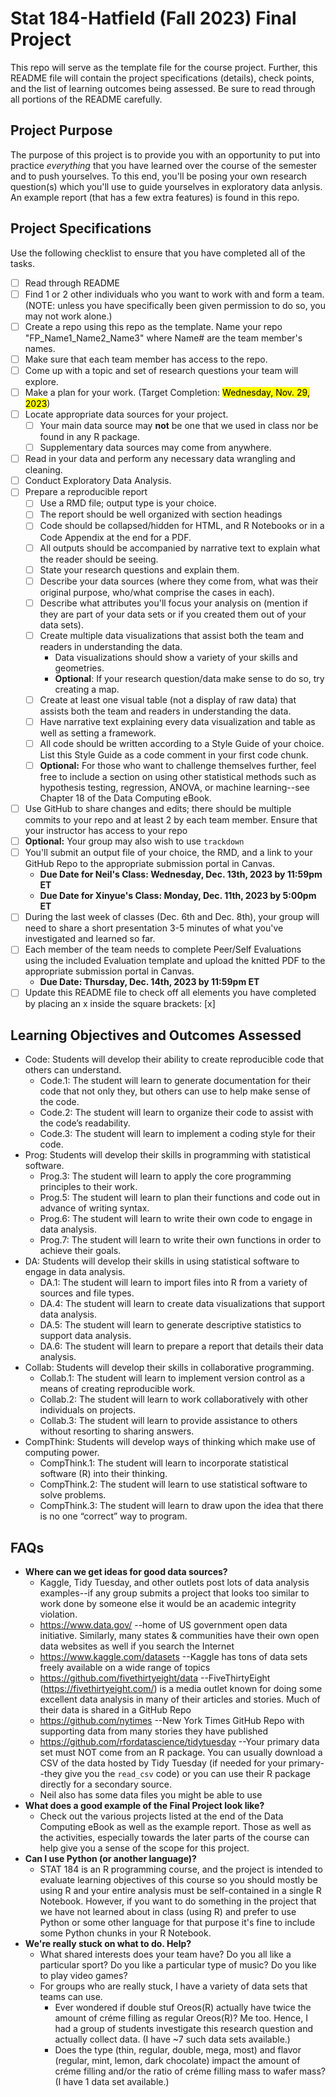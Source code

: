 # Stat 184-Hatfield (Fall 2023) Final Project

This repo will serve as the template file for the course project. Further, this README file will contain the project specifications (details), check points, and the list of learning outcomes being assessed. Be sure to read through all portions of the README carefully.

## Project Purpose

The purpose of this project is to provide you with an opportunity to put into practice *everything* that you have learned over the course of the semester and to push yourselves. To this end, you'll be posing your own research question(s) which you'll use to guide yourselves in exploratory data anlysis. An example report (that has a few extra features) is found in this repo.

## Project Specifications 

Use the following checklist to ensure that you have completed all of the tasks.

- [ ] Read through README
- [ ] Find 1 or 2 other individuals who you want to work with and form a team. (NOTE: unless you have specifically been given permission to do so, you may not work alone.)
- [ ] Create a repo using this repo as the template. Name your repo "FP_Name1_Name2_Name3" where Name# are the team member's names.
- [ ] Make sure that each team member has access to the repo.
- [ ] Come up with a topic and set of research questions your team will explore.
- [ ] Make a plan for your work. (Target Completion: <mark>Wednesday, Nov. 29, 2023</mark>)
- [ ] Locate appropriate data sources for your project.
  - [ ] Your main data source may __not__ be one that we used in class nor be found in any R package.
  - [ ] Supplementary data sources may come from anywhere.
- [ ] Read in your data and perform any necessary data wrangling and cleaning.
- [ ] Conduct Exploratory Data Analysis.
- [ ] Prepare a reproducible report
  - [ ] Use a RMD file; output type is your choice.
  - [ ] The report should be well organized with section headings
  - [ ] Code should be collapsed/hidden for HTML, and R Notebooks or in a Code Appendix at the end for a PDF.
  - [ ] All outputs should be accompanied by narrative text to explain what the reader should be seeing.
  - [ ] State your research questions and explain them.
  - [ ] Describe your data sources (where they come from, what was their original purpose, who/what comprise the cases in each).
  - [ ] Describe what attributes you'll focus your analysis on (mention if they are part of your data sets or if you created them out of your data sets).
  - [ ] Create multiple data visualizations that assist both the team and readers in understanding the data.
    - Data visualizations should show a variety of your skills and geometries.
    - __Optional__: If your research question/data make sense to do so, try creating a map.
  - [ ] Create at least one visual table (not a display of raw data) that assists both the team and readers in understanding the data.
  - [ ] Have narrative text explaining every data visualization and table as well as setting a framework.
  - [ ] All code should be written according to a Style Guide of your choice. List this Style Guide as a code comment in your first code chunk.
  - [ ] __Optional:__ For those who want to challenge themselves further, feel free to include a section on using other statistical methods such as hypothesis testing, regression, ANOVA, or machine learning--see Chapter 18 of the Data Computing eBook.
- [ ] Use GitHub to share changes and edits; there should be multiple commits to your repo and at least 2 by each team member. Ensure that your instructor has access to your repo
- [ ] __Optional:__ Your group may also wish to use `trackdown`
- [ ] You'll submit an output file of your choice, the RMD, and a link to your GitHub Repo to the appropriate submission portal in Canvas.
    - __Due Date for Neil's Class: Wednesday, Dec. 13th, 2023 by 11:59pm ET__
    - __Due Date for Xinyue's Class: Monday, Dec. 11th, 2023 by 5:00pm ET__
- [ ] During the last week of classes (Dec. 6th and Dec. 8th), your group will need to share a short presentation 3-5 minutes of what you've investigated and learned so far.
- [ ] Each member of the team needs to complete Peer/Self Evaluations using the included Evaluation template and upload the knitted PDF to the appropriate submission portal in Canvas.
    - __Due Date: Thursday, Dec. 14th, 2023 by 11:59pm ET__
- [ ] Update this README file to check off all elements you have completed by placing an x inside the square brackets: [x] 

## Learning Objectives and Outcomes Assessed
+ Code: Students will develop their ability to create reproducible code that others can understand.
  + Code.1: The student will learn to generate documentation for their code that not only they, but others can use to help make sense of the code.
  + Code.2: The student will learn to organize their code to assist with the code’s readability.
  + Code.3: The student will learn to implement a coding style for their code.
+ Prog: Students will develop their skills in programming with statistical software.
  + Prog.3: The student will learn to apply the core programming principles to their work.
  + Prog.5: The student will learn to plan their functions and code out in advance of writing syntax.
  + Prog.6: The student will learn to write their own code to engage in data analysis.
  + Prog.7: The student will learn to write their own functions in order to achieve their goals.
+ DA: Students will develop their skills in using statistical software to engage in data analysis.
  + DA.1: The student will learn to import files into R from a variety of sources and file types.
  + DA.4: The student will learn to create data visualizations that support data analysis.
  + DA.5: The student will learn to generate descriptive statistics to support data analysis.
  + DA.6: The student will learn to prepare a report that details their data analysis.
+ Collab: Students will develop their skills in collaborative programming.
  + Collab.1: The student will learn to implement version control as a means of creating reproducible work.
  + Collab.2: The student will learn to work collaboratively with other individuals on projects.
  + Collab.3: The student will learn to provide assistance to others without resorting to sharing answers.
+ CompThink: Students will develop ways of thinking which make use of computing power.
  + CompThink.1: The student will learn to incorporate statistical software (R) into their thinking.
  + CompThink.2: The student will learn to use statistical software to solve problems.
  + CompThink.3: The student will learn to draw upon the idea that there is no one “correct” way to program.

## FAQs
+ __Where can we get ideas for good data sources?__
  - Kaggle, Tidy Tuesday, and other outlets post lots of data analysis examples--if any group submits a project that looks too similar to work done by someone else it would be an academic integrity violation.  
  - https://www.data.gov/ --home of US government open data initiative.  Similarly, many states & communities have their own open data websites as well if you search the Internet
  - https://www.kaggle.com/datasets --Kaggle has tons of data sets freely available on a wide range of topics
  - https://github.com/fivethirtyeight/data --FiveThirtyEight (https://fivethirtyeight.com/) is a media outlet known for doing some excellent data analysis in many of their articles and stories.  Much of their data is shared in a GitHub Repo
  - https://github.com/nytimes --New York Times GitHub Repo with supporting data from many stories they have published
  - https://github.com/rfordatascience/tidytuesday --Your primary data set must NOT come from an R package.  You can usually download a CSV of the data hosted by Tidy Tuesday (if needed for your primary--they give you the `read_csv` code) or you can use their R package directly for a secondary source.
  - Neil also has some data files you might be able to use
+ __What does a good example of the Final Project look like?__
  - Check out the various projects listed at the end of the Data Computing eBook as well as the example report. Those as well as the activities, especially towards the later parts of the course can help give you a sense of the scope for this project.  
+ __Can I use Python (or another language)?__
  - STAT 184 is an R programming course, and the project is intended to evaluate learning objectives of this course so you should mostly be using R and your entire analysis must be self-contained in a single R Notebook.  However, if you want to do something in the project that we have not learned about in class (using R) and prefer to use Python or some other language for that purpose it's fine to include some Python chunks in your R Notebook.
+ __We're really stuck on what to do. Help?__
  - What shared interests does your team have? Do you all like a particular sport? Do you like a particular type of music? Do you like to play video games?
  - For groups who are really stuck, I have a variety of data sets that teams can use.
    - Ever wondered if double stuf Oreos(R) actually have twice the amount of créme filling as regular Oreos(R)? Me too. Hence, I had a group of students investigate this research question and actually collect data. (I have ~7 such data sets available.)
    - Does the type (thin, regular, double, mega, most) and flavor (regular, mint, lemon, dark chocolate) impact the amount of créme filling and/or the ratio of créme filling mass to wafer mass? (I have 1 data set available.)
